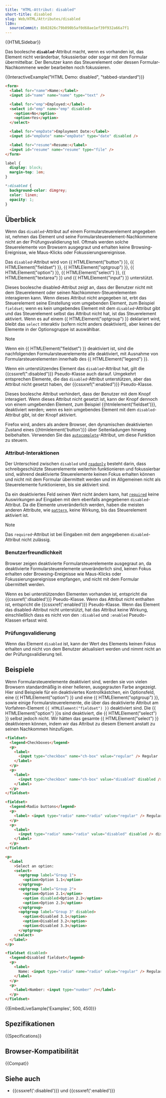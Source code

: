 ```yaml
---
title: "HTML-Attribut: disabled"
short-title: disabled
slug: Web/HTML/Attributes/disabled
l10n:
  sourceCommit: 8b02826c79b090b5af0d68ae1ef39f932a66a7f1
---
```


{{HTMLSidebar}}

Das boolesche **`disabled`**-Attribut macht, wenn es vorhanden ist, das Element nicht veränderbar, fokussierbar oder sogar mit dem Formular übermittelbar. Der Benutzer kann das Steuerelement oder dessen Formular-Nachkommene weder bearbeiten noch fokussieren.

{{InteractiveExample("HTML Demo: disabled", "tabbed-standard")}}

```html interactive-example
<form>
  <label for="name">Name:</label>
  <input id="name" name="name" type="text" />

  <label for="emp">Employed:</label>
  <select id="emp" name="emp" disabled>
    <option>No</option>
    <option>Yes</option>
  </select>

  <label for="empDate">Employment Date:</label>
  <input id="empDate" name="empDate" type="date" disabled />

  <label for="resume">Resume:</label>
  <input id="resume" name="resume" type="file" />
</form>
```

```css interactive-example
label {
  display: block;
  margin-top: 1em;
}

*:disabled {
  background-color: dimgrey;
  color: linen;
  opacity: 1;
}
```

## Überblick

Wenn das `disabled`-Attribut auf einem Formularsteuerelement angegeben ist, nehmen das Element und seine Formularsteuerelement-Nachkommene nicht an der Prüfungsvalidierung teil. Oftmals werden solche Steuerelemente von Browsern ausgegraut und erhalten keine Browsing-Ereignisse, wie Maus-Klicks oder Fokussierungsereignisse.

Das `disabled`-Attribut wird von {{ HTMLElement("button") }}, {{ HTMLElement("fieldset") }}, {{ HTMLElement("optgroup") }}, {{ HTMLElement("option") }}, {{ HTMLElement("select") }}, {{ HTMLElement("textarea") }} und {{ HTMLElement("input") }} unterstützt.

Dieses boolesche disabled-Attribut zeigt an, dass der Benutzer nicht mit dem Steuerelement oder seinen Nachkommen-Steuerelementen interagieren kann. Wenn dieses Attribut nicht angegeben ist, erbt das Steuerelement seine Einstellung vom umgebenden Element, zum Beispiel `fieldset`; wenn es kein umgebendes Element mit dem `disabled`-Attribut gibt und das Steuerelement selbst das Attribut nicht hat, ist das Steuerelement aktiviert. Wenn es auf einem {{ HTMLElement("optgroup") }} deklariert wird, bleibt das `select` interaktiv (sofern nicht anders deaktiviert), aber keines der Elemente in der Optionsgruppe ist auswählbar.

> [!NOTE]
> Wenn ein {{ HTMLElement("fieldset") }} deaktiviert ist, sind die nachfolgenden Formularsteuerelemente alle deaktiviert, mit Ausnahme von Formularsteuerelementen innerhalb des {{ HTMLElement("legend") }}.

Wenn ein unterstützendes Element das `disabled`-Attribut hat, gilt die {{cssxref(":disabled")}} Pseudo-Klasse auch darauf. Umgekehrt entsprechen Elemente, die das `disabled`-Attribut unterstützen, aber das Attribut nicht gesetzt haben, der {{cssxref(":enabled")}} Pseudo-Klasse.

Dieses boolesche Attribut verhindert, dass der Benutzer mit dem Knopf interagiert. Wenn dieses Attribut nicht gesetzt ist, kann der Knopf dennoch von einem umgebenden Element, zum Beispiel {{htmlelement('fieldset')}}, deaktiviert werden; wenn es kein umgebendes Element mit dem `disabled`-Attribut gibt, ist der Knopf aktiviert.

Firefox wird, anders als andere Browser, den dynamischen deaktivierten Zustand eines {{htmlelement('button')}} über Seitenladungen hinweg beibehalten. Verwenden Sie das [`autocomplete`](/de/docs/Web/HTML/Attributes/autocomplete)-Attribut, um diese Funktion zu steuern.

### Attribut-Interaktionen

Der Unterschied zwischen `disabled` und [`readonly`](/de/docs/Web/HTML/Attributes/readonly) besteht darin, dass schreibgeschützte Steuerelemente weiterhin funktionieren und fokussierbar sind, während deaktivierte Steuerelemente keinen Fokus erhalten können und nicht mit dem Formular übermittelt werden und im Allgemeinen nicht als Steuerelemente funktionieren, bis sie aktiviert sind.

Da ein deaktiviertes Feld seinen Wert nicht ändern kann, hat [`required`](/de/docs/Web/HTML/Attributes/required) keine Auswirkungen auf Eingaben mit dem ebenfalls angegebenen `disabled`-Attribut. Da die Elemente unveränderlich werden, haben die meisten anderen Attribute, wie [`pattern`](/de/docs/Web/HTML/Attributes/pattern), keine Wirkung, bis das Steuerelement aktiviert ist.

> [!NOTE]
> Das `required`-Attribut ist bei Eingaben mit dem angegebenen `disabled`-Attribut nicht zulässig.

### Benutzerfreundlichkeit

Browser zeigen deaktivierte Formularsteuerelemente ausgegraut an, da deaktivierte Formularsteuerelemente unveränderlich sind, keinen Fokus erhalten oder Browsing-Ereignisse wie Maus-Klicks oder Fokussierungsereignisse empfangen, und nicht mit dem Formular übermittelt werden.

Wenn es bei unterstützenden Elementen vorhanden ist, entspricht die {{cssxref(':disabled')}} Pseudo-Klasse. Wenn das Attribut nicht enthalten ist, entspricht die {{cssxref(':enabled')}} Pseudo-Klasse. Wenn das Element das disabled-Attribut nicht unterstützt, hat das Attribut keine Wirkung, einschließlich dass es nicht von den `:disabled` und `:enabled` Pseudo-Klassen erfasst wird.

### Prüfungsvalidierung

Wenn das Element `disabled` ist, kann der Wert des Elements keinen Fokus erhalten und nicht von dem Benutzer aktualisiert werden und nimmt nicht an der Prüfungsvalidierung teil.

## Beispiele

Wenn Formularsteuerelemente deaktiviert sind, werden sie von vielen Browsern standardmäßig in einer helleren, ausgegrauten Farbe angezeigt. Hier sind Beispiele für ein deaktiviertes Kontrollkästchen, ein Optionsfeld, eine {{ HTMLElement("option") }} und eine {{ HTMLElement("optgroup") }}, sowie einige Formularsteuerelemente, die über das deaktivierte Attribut am Vorfahren-Element `{{ HTMLElement("fieldset") }}` deaktiviert sind. Die {{ HTMLElement("option") }}s sind deaktiviert, die {{ HTMLElement("select") }} selbst jedoch nicht. Wir hätten das gesamte {{ HTMLElement("select") }} deaktivieren können, indem wir das Attribut zu diesem Element anstatt zu seinen Nachkommen hinzufügen.

```html
<fieldset>
  <legend>Checkboxes</legend>
  <p>
    <label>
      <input type="checkbox" name="ch-box" value="regular" /> Regular
    </label>
  </p>
  <p>
    <label>
      <input type="checkbox" name="ch-box" value="disabled" disabled /> disabled
    </label>
  </p>
</fieldset>

<fieldset>
  <legend>Radio buttons</legend>
  <p>
    <label> <input type="radio" name="radio" value="regular" /> Regular </label>
  </p>
  <p>
    <label>
      <input type="radio" name="radio" value="disabled" disabled /> disabled
    </label>
  </p>
</fieldset>

<p>
  <label
    >Select an option:
    <select>
      <optgroup label="Group 1">
        <option>Option 1.1</option>
      </optgroup>
      <optgroup label="Group 2">
        <option>Option 2.1</option>
        <option disabled>Option 2.2</option>
        <option>Option 2.3</option>
      </optgroup>
      <optgroup label="Group 3" disabled>
        <option>Disabled 3.1</option>
        <option>Disabled 3.2</option>
        <option>Disabled 3.3</option>
      </optgroup>
    </select>
  </label>
</p>

<fieldset disabled>
  <legend>Disabled fieldset</legend>
  <p>
    <label>
      Name: <input type="radio" name="radio" value="regular" /> Regular
    </label>
  </p>
  <p>
    <label>Number: <input type="number" /></label>
  </p>
</fieldset>
```

{{EmbedLiveSample('Examples', 500, 450)}}

## Spezifikationen

{{Specifications}}

## Browser-Kompatibilität

{{Compat}}

## Siehe auch

- {{cssxref(':disabled')}} und {{cssxref(':enabled')}}
